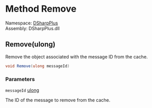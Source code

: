 # Method Remove

Namespace: [DSharpPlus](DSharpPlus.md)  
Assembly: DSharpPlus.dll

## <a id="DSharpPlus_IMessageCacheProvider_Remove_System_UInt64_"></a>Remove\(ulong\)

Remove the <xref href="DSharpPlus.Entities.DiscordMessage" data-throw-if-not-resolved="false"></xref> object associated with the message ID from the cache.

```csharp
void Remove(ulong messageId)
```

### Parameters

`messageId` [ulong](https://learn.microsoft.com/dotnet/api/system.uint64)

The ID of the message to remove from the cache.

